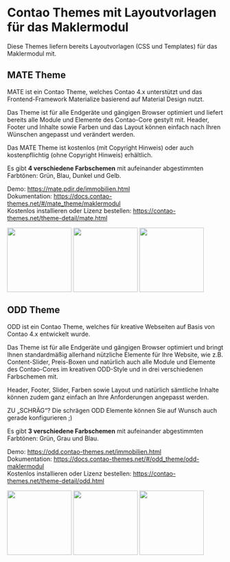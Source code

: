# Contao Themes mit Layoutvorlagen für das Maklermodul

Diese Themes liefern bereits Layoutvorlagen (CSS und Templates) für das Maklermodul mit.

## MATE Theme

MATE ist ein Contao Theme, welches Contao 4.x unterstützt und das Frontend-Framework Materialize basierend auf Material Design nutzt.

Das Theme ist für alle Endgeräte und gängigen Browser optimiert und liefert bereits alle Module und Elemente des Contao-Core gestylt mit. Header, Footer und Inhalte sowie Farben und das Layout können einfach nach Ihren Wünschen angepasst und verändert werden.

Das MATE Theme ist kostenlos (mit Copyright Hinweis) oder auch kostenpflichtig (ohne Copyright Hinweis) erhältlich.

Es gibt **4 verschiedene Farbschemen** mit aufeinander abgestimmten Farbtönen: Grün, Blau, Dunkel und Gelb.

Demo: https://mate.pdir.de/immobilien.html  
Dokumentation: https://docs.contao-themes.net/#/mate_theme/maklermodul  
Kostenlos installieren oder Lizenz bestellen: https://contao-themes.net/theme-detail/mate.html  

<img src="https://docs.contao-themes.net/_images/mate-theme/module/matetheme_maklermodul_liste_selects.png" style="width:150px;display:inline-block;vertical-align:top;"> <img src="https://docs.contao-themes.net/_images/mate-theme/module/matetheme_maklermodul_liste_buttons.png" style="width:150px;display:inline-block;vertical-align:top;"> <img src="https://docs.contao-themes.net/_images/mate-theme/module/matetheme_maklermodul_details.png" style="width:150px;display:inline-block;vertical-align:top;">

## ODD Theme

ODD ist ein Contao Theme, welches für kreative Webseiten auf Basis von Contao 4.x entwickelt wurde.

Das Theme ist für alle Endgeräte und gängigen Browser optimiert und bringt Ihnen standardmäßig allerhand nützliche Elemente für Ihre Website, wie z.B. Content-Slider, Preis-Boxen und natürlich auch alle Module und Elemente des Contao-Cores im kreativen ODD-Style und in drei verschiedenen Farbschemen mit.

Header, Footer, Slider, Farben sowie Layout und natürlich sämtliche Inhalte können zudem ganz einfach an Ihre Anforderungen angepasst werden.

ZU „SCHRÄG“? Die schrägen ODD Elemente können Sie auf Wunsch auch gerade konfigurieren ;)

Es gibt **3 verschiedene Farbschemen** mit aufeinander abgestimmten Farbtönen: Grün, Grau und Blau.

Demo: https://odd.contao-themes.net/immobilien.html  
Dokumentation: https://docs.contao-themes.net/#/odd_theme/odd-maklermodul  
Kostenlos installieren oder Lizenz bestellen: https://contao-themes.net/theme-detail/odd.html  

<img src="https://docs.contao-themes.net/_images/odd-theme/module/oddtheme_maklermodul_liste_selects.png" style="width:150px;display:inline-block;vertical-align:top;"> <img src="https://docs.contao-themes.net/_images/odd-theme/module/oddtheme_maklermodul_liste_buttons.png" style="width:150px;display:inline-block;vertical-align:top;"> <img src="https://docs.contao-themes.net/_images/odd-theme/module/oddtheme_maklermodul_details.png" style="width:150px;display:inline-block;vertical-align:top;">
